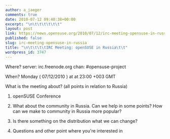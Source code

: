 ```yaml
---
author: a_jaeger
comments: true
date: 2010-07-12 09:40:38+00:00
excerpt: "\n\t\t\t\t\t\t"
layout: post
link: https://news.opensuse.org/2010/07/12/irc-meeting-opensuse-in-russia/
published: false
slug: irc-meeting-opensuse-in-russia
title: "\n\t\t\t\tIRC Meeting: openSUSE in Russia\t\t"
wordpress_id: 3747
---
```

Where?
server: irc.freenode.org
chan: #opensuse-project

When?
Monday ( 07/12/2010 ) at at 23:00 +003 GMT

What is the meeting about?
(all points in relation to Russia)



	
  1. openSUSE Conference

	
  2. What about the community in Russia. Can we help in some points? How can we make to community in Russia more popular?

	
  3. Is there something on the distribution what we can change?

	
  4. Questions and other point where you're interested in

		
